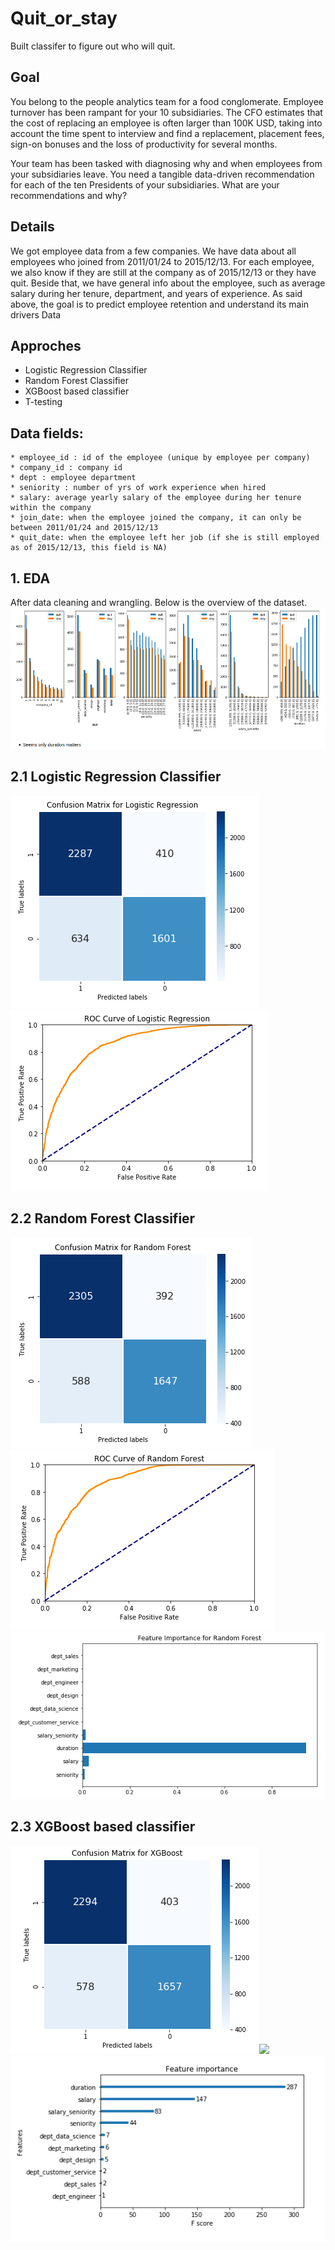 # Quit_or_stay
Built classifer to figure out who will quit.

## Goal

You belong to the people analytics team for a food conglomerate. Employee turnover has been rampant for your 10 subsidiaries. The CFO estimates that the cost of replacing an employee is often larger than 100K USD, taking into account the time spent to interview and find a replacement, placement fees, sign-on bonuses and the loss of productivity for several months.

Your team has been tasked with diagnosing why and when employees from your subsidiaries leave. You need a tangible data-driven recommendation for each of the ten Presidents of your subsidiaries. What are your recommendations and why?
## Details

We got employee data from a few companies. We have data about all employees who joined from 2011/01/24 to 2015/12/13. For each employee, we also know if they are still at the company as of 2015/12/13 or they have quit. Beside that, we have general info about the employee, such as average salary during her tenure, department, and years of experience. As said above, the goal is to predict employee retention and understand its main drivers
Data

## Approches

* Logistic Regression Classifier
* Random Forest Classifier
* XGBoost based classifier
* T-testing



## Data fields:

    * employee_id : id of the employee (unique by employee per company)
    * company_id : company id
    * dept : employee department
    * seniority : number of yrs of work experience when hired
    * salary: average yearly salary of the employee during her tenure within the company
    * join_date: when the employee joined the company, it can only be between 2011/01/24 and 2015/12/13
    * quit_date: when the employee left her job (if she is still employed as of 2015/12/13, this field is NA)

## 1. EDA
After data cleaning and wrangling. Below is the overview of the dataset.
![](images/overview.png)

## 2.1 Logistic Regression Classifier
![](images/cm_lr.png)
![](images/roc_lr.png)

## 2.2 Random Forest Classifier
![](images/cm_rf.png)
![](images/roc_rf.png)
![](images/importance.png)

## 2.3 XGBoost based classifier
![](images/cm_xgb.png)
![](images/roc_xgb.png)
![](images/importance_xgb.png)
